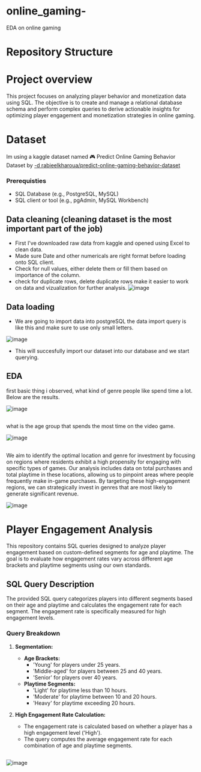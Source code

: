 # online_gaming-
EDA on online gaming 


# Repository Structure 

# Project overview 
This project focuses on analyzing player behavior and monetization data using SQL. The objective is to create and manage a relational database schema and perform complex queries to derive actionable insights for optimizing player engagement and monetization strategies in online gaming.


# Dataset 
Im using a kaggle dataset named 🎮 Predict Online Gaming Behavior Dataset by
[ -d rabieelkharoua/predict-online-gaming-behavior-dataset
](https://www.kaggle.com/datasets/rabieelkharoua/predict-online-gaming-behavior-dataset?resource=download)


 ### Prerequisties 
 - SQL Database (e.g., PostgreSQL, MySQL)
- SQL client or tool (e.g., pgAdmin, MySQL Workbench)


## Data cleaning (cleaning dataset is the most important part of the job)
* First I've downloaded raw data from kaggle and opened using Excel to clean data.
* Made sure Date and other numericals are right format before  loading onto SQL client.
* Check for null values, either delete them or fill them based on importance of the column.
* check for duplicate rows, delete duplicate rows make it easier to work on data and vizualization for further analysis.
  ![image](https://github.com/user-attachments/assets/44760a35-e8aa-408e-8a0c-905d30a6e221)


## Data loading 
* We are going to import data into postgreSQL the data import query is like this and make sure to use only small letters.
  
![image](https://github.com/user-attachments/assets/76d102dd-4922-46f4-94c4-1d179f541e20)


* This will succesfully import our dataset into our database and we start querying.


## EDA 
first basic thing i observed, what kind of genre people like spend time a lot. Below are the results.

![image](https://github.com/user-attachments/assets/1d0ff15e-0462-4576-ba38-e25281261923)

##

what is the age group that spends the most time on the video game.

![image](https://github.com/user-attachments/assets/d270528f-9765-4d85-b1b7-f51f9cab6a6b)

## 

We aim to identify the optimal location and genre for investment by focusing on regions where residents exhibit a high propensity for engaging with specific types of games. Our analysis includes data on total purchases and total playtime in these locations, allowing us to pinpoint areas where people frequently make in-game purchases. By targeting these high-engagement regions, we can strategically invest in genres that are most likely to generate significant revenue.


![image](https://github.com/user-attachments/assets/1b74da07-7978-49e1-94fd-e2181b1c6b5f)



# Player Engagement Analysis

This repository contains SQL queries designed to analyze player engagement based on custom-defined segments for age and playtime. The goal is to evaluate how engagement rates vary across different age brackets and playtime segments using our own standards.

## SQL Query Description

The provided SQL query categorizes players into different segments based on their age and playtime and calculates the engagement rate for each segment. The engagement rate is specifically measured for high engagement levels.

### Query Breakdown

1. **Segmentation:**
   - **Age Brackets:**
     - 'Young' for players under 25 years.
     - 'Middle-aged' for players between 25 and 40 years.
     - 'Senior' for players over 40 years.
   - **Playtime Segments:**
     - 'Light' for playtime less than 10 hours.
     - 'Moderate' for playtime between 10 and 20 hours.
     - 'Heavy' for playtime exceeding 20 hours.

2. **High Engagement Rate Calculation:**
   - The engagement rate is calculated based on whether a player has a high engagement level ('High'). 
   - The query computes the average engagement rate for each combination of age and playtime segments.


##

![image](https://github.com/user-attachments/assets/50ddf369-09bf-450a-8c29-4d212cde82d1)

##









  


 

